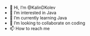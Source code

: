 - 👋 Hi, I’m @KalinDKolev
- 👀 I’m interested in Java
- 🌱 I’m currently learning Java
- 💞️ I’m looking to collaborate on coding
- 📫 How to reach me

<!---
KalinDKolev/KalinDKolev is a ✨ special ✨ repository because its `README.md` (this file) appears on your GitHub profile.
You can click the Preview link to take a look at your changes.
--->
